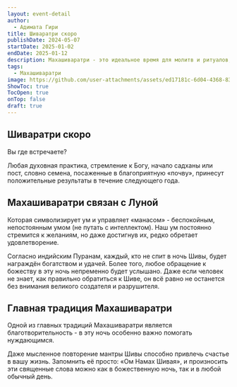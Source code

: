 ```yaml
---
layout: event-detail
author:
  - Адимата Гири
title: Шиваратри скоро
publishDate: 2024-05-07
startDate: 2025-01-02
endDate: 2025-01-12
description: Махашиваратри - это идеальное время для молитв и ритуалов, направленных на преодоление или осознание причин психологических, духовных и материальных препятствий, которые ведут к страданиям и несвободе.
tags:
  - Махашиваратри
image: https://github.com/user-attachments/assets/ed17181c-6d04-4368-8317-6ec5ebb6aff2
ShowToc: true
TocOpen: true
onTop: false
draft: true
---
```


## Шиваратри скоро

Вы где встречаете?

Любая духовная практика, стремление к Богу, начало садханы или пост, словно семена, посаженные в благоприятную «почву», принесут положительные результаты в течение следующего года.

## Махашиваратри связан с Луной
Которая символизирует ум и управляет «манасом» - беспокойным, непостоянным умом (не путать с интеллектом). Наш ум постоянно стремится к желаниям, но даже достигнув их, редко обретает удовлетворение.

Согласно индийским Пуранам, каждый, кто не спит в ночь Шивы, будет награждён богатством и удачей. Более того, любое обращение к божеству в эту ночь непременно будет услышано. Даже если человек не знает, как правильно обратиться к Шиве, он всё равно не останется без внимания великого создателя и разрушителя.

## Главная традиция Махашиваратри
Одной из главных традиций Махашиваратри является благотворительность - в эту ночь особенно важно помогать нуждающимся.

Даже мысленное повторение мантры Шивы способно привлечь счастье в вашу жизнь. Запомнить её просто: «Ом Намах Шивая», и произносить эти священные слова можно как в божественную ночь, так и в любой обычный день.
